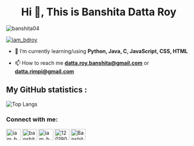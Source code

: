 <h1 align="center">Hi 👋, This is Banshita Datta Roy</h1>

<p align="left"> <img src="https://komarev.com/ghpvc/?username=banshita04&label=Profile%20views&color=0e75b6&style=flat" alt="banshita04" /> </p>

<p align="left"> <a href="https://twitter.com/iam_bdroy" target="blank"><img src="https://img.shields.io/twitter/follow/iam_bdroy?logo=twitter&style=for-the-badge" alt="iam_bdroy" /></a> </p>

- 🌱 I’m currently learning/using **Python, Java, C, JavaScript, CSS, HTML**

- 📫 How to reach me **datta.roy.banshita@gmail.com** or **datta.rimpi@gmail.com**

## My GitHub statistics : 

![Top Langs](https://github-readme-stats.vercel.app/api/top-langs/?username=banshita04&hide=MATLAB&exclude_repo=dotfiles)


<h3 align="left">Connect with me:</h3>
<p align="left">
<a href="https://twitter.com/iam_bdroy" target="blank"><img align="center" src="https://cdn.jsdelivr.net/npm/simple-icons@3.0.1/icons/twitter.svg" alt="iam_bdroy" height="30" width="40" /></a>
<a href="https://www.linkedin.com/in/banshita-datta-roy-154bb9184/" target="blank"><img align="center" src="https://cdn.jsdelivr.net/npm/simple-icons@3.0.1/icons/linkedin.svg" alt="banshita-datta-roy-154bb9184/" height="30" width="40" /></a>
<a href="https://instagram.com/iam_bdroy" target="blank"><img align="center" src="https://cdn.jsdelivr.net/npm/simple-icons@3.0.1/icons/instagram.svg" alt="iam_bdroy" height="30" width="40" /></a>
<a href="https://www.hackerrank.com/12019009023018_H" target="blank"><img align="center" src="https://cdn.jsdelivr.net/npm/simple-icons@3.0.1/icons/hackerrank.svg" alt="12019009023018_H" height="30" width="40" /></a>
  <a href="https://www.facebook.com/banshita.roy" target="blank"><img align="center" src="https://cdn.jsdelivr.net/npm/simple-icons@3.0.1/icons/facebook.svg" alt="Banshita Datta Roy" height="30" width="40" /></a>
</p>
